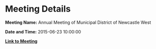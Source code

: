# Meeting Details

**Meeting Name:** Annual Meeting of Municipal District of Newcastle West

**Date and Time:** 2015-06-23 10:00:00

**[Link to Meeting](https://www.limerick.ie/council/whats-on/annual-meeting-municipal-district-newcastle-west)**
